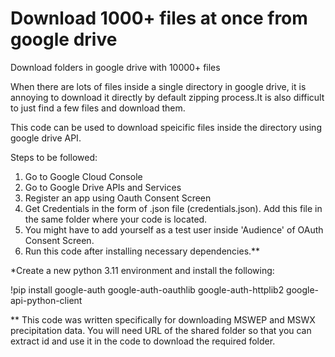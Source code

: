 # Download 1000+ files at once from google drive
Download folders in google drive with 10000+ files

When there are lots of files inside a single directory in google drive, it is annoying to download it directly by default zipping process.It is also difficult to just find a few files and download them.

This code can be used to download speicific files inside the directory using google drive API.

Steps to be followed:
1. Go to Google Cloud Console
2. Go to Google Drive APIs and Services
3. Register an app using Oauth Consent Screen
4. Get Credentials in the form of .json file (credentials.json). Add this file in the same folder where your code is located.
5. You might have to add yourself as a test user inside 'Audience' of OAuth Consent Screen.
6. Run this code after installing necessary dependencies.**


*Create a new python 3.11 environment and install the following:
   
!pip install google-auth google-auth-oauthlib google-auth-httplib2 google-api-python-client

** This code was written specifically for downloading MSWEP and MSWX precipitation data. You will need URL of the shared folder so that you can extract id and use it in the code to download the required folder.
